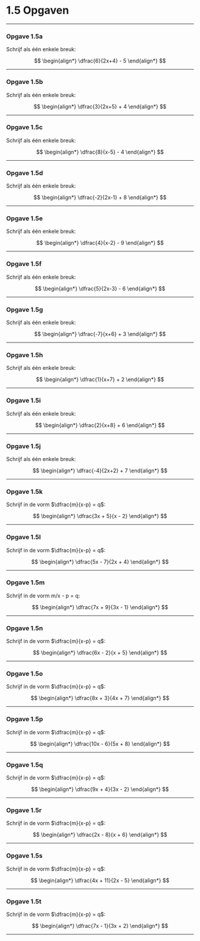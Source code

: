 # 1.5 Opgaven

---

### Opgave 1.5a

Schrijf als één enkele breuk:

$$
\begin{align*}
 \dfrac{6}{2x+4} - 5
\end{align*}
$$

---

### Opgave 1.5b

Schrijf als één enkele breuk:

$$
\begin{align*}
 \dfrac{3}{2x+5} + 4
\end{align*}
$$

---

### Opgave 1.5c

Schrijf als één enkele breuk:

$$
\begin{align*}
 \dfrac{8}{x-5} - 4
\end{align*}
$$

---

### Opgave 1.5d

Schrijf als één enkele breuk:

$$
\begin{align*}
 \dfrac{-2}{2x-1} + 8
\end{align*}
$$

---

### Opgave 1.5e

Schrijf als één enkele breuk:

$$
\begin{align*}
 \dfrac{4}{x-2} - 9
\end{align*}
$$

---

### Opgave 1.5f

Schrijf als één enkele breuk:

$$
\begin{align*}
 \dfrac{5}{2x-3} - 6
\end{align*}
$$

---

### Opgave 1.5g

Schrijf als één enkele breuk:

$$
\begin{align*}
 \dfrac{-7}{x+6} + 3
\end{align*}
$$

---

### Opgave 1.5h

Schrijf als één enkele breuk:

$$
\begin{align*}
 \dfrac{1}{x+7} + 2
\end{align*}
$$

---

### Opgave 1.5i

Schrijf als één enkele breuk:

$$
\begin{align*}
 \dfrac{2}{x+8} + 6
\end{align*}
$$

---

### Opgave 1.5j

Schrijf als één enkele breuk:

$$
\begin{align*}
 \dfrac{-4}{2x+2} + 7
\end{align*}
$$

---

### Opgave 1.5k

Schrijf in de vorm $\dfrac{m}{x-p} = q$:

$$
\begin{align*}
 \dfrac{3x + 5}{x - 2}
\end{align*}
$$

---

### Opgave 1.5l

Schrijf in de vorm $\dfrac{m}{x-p} = q$:

$$
\begin{align*}
 \dfrac{5x - 7}{2x + 4}
\end{align*}
$$

---

### Opgave 1.5m

Schrijf in de vorm m/x - p = q:

$$
\begin{align*}
 \dfrac{7x + 9}{3x - 1}
\end{align*}
$$

---

### Opgave 1.5n

Schrijf in de vorm $\dfrac{m}{x-p} = q$:

$$
\begin{align*}
 \dfrac{6x - 2}{x + 5}
\end{align*}
$$

---

### Opgave 1.5o

Schrijf in de vorm $\dfrac{m}{x-p} = q$:

$$
\begin{align*}
 \dfrac{8x + 3}{4x + 7}
\end{align*}
$$

---

### Opgave 1.5p

Schrijf in de vorm $\dfrac{m}{x-p} = q$:

$$
\begin{align*}
 \dfrac{10x - 6}{5x + 8}
\end{align*}
$$

---

### Opgave 1.5q

Schrijf in de vorm $\dfrac{m}{x-p} = q$:

$$
\begin{align*}
 \dfrac{9x + 4}{3x - 2}
\end{align*}
$$

---

### Opgave 1.5r

Schrijf in de vorm $\dfrac{m}{x-p} = q$:

$$
\begin{align*}
 \dfrac{2x - 8}{x + 6}
\end{align*}
$$

---

### Opgave 1.5s

Schrijf in de vorm $\dfrac{m}{x-p} = q$:

$$
\begin{align*}
 \dfrac{4x + 11}{2x - 5}
\end{align*}
$$

---

### Opgave 1.5t

Schrijf in de vorm $\dfrac{m}{x-p} = q$:

$$
\begin{align*}
 \dfrac{7x - 1}{3x + 2}
\end{align*}
$$

---